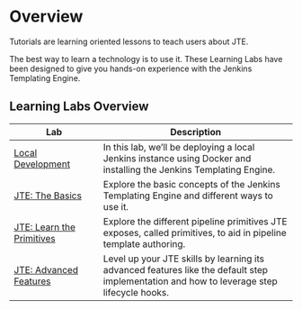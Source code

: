 # Overview

Tutorials are learning oriented lessons to teach users about JTE.

The best way to learn a technology is to use it. These Learning Labs have been designed to give you hands-on experience with the Jenkins Templating Engine.

## Learning Labs Overview

| Lab <img width=250/>                   | Description                                                                                     |
|-----------------------------------------|-------------------------------------------------------------------------------------------------|
| [Local Development](./local-development/index.md) | In this lab, we’ll be deploying a local Jenkins instance using Docker and installing the Jenkins Templating Engine. |
| [JTE: The Basics](./jte-the-basics/index.md) | Explore the basic concepts of the Jenkins Templating Engine and different ways to use it. |
| [JTE: Learn the Primitives](./jte-primitives/index.md) | Explore the different pipeline primitives JTE exposes, called primitives, to aid in pipeline template authoring. |
| [JTE: Advanced Features](./jte-advanced-features/index.md) |  Level up your JTE skills by learning its advanced features like the default step implementation and how to leverage step lifecycle hooks. |
